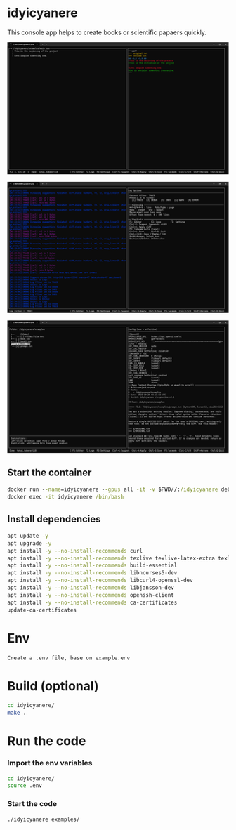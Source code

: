 # idyicyanere

This console app helps to create books or scientific papaers quickly. 

![Editor window demo](resources/editor_example.png)

![Logs window demo](resources/logs_example.png)

![Settings window demo](resources/settings_example.png)

## Start the container
```cmd
docker run --name=idyicyanere --gpus all -it -v $PWD//:/idyicyanere debian:latest
docker exec -it idyicyanere /bin/bash
```

## Install dependencies
```bash
apt update -y
apt upgrade -y
apt install -y --no-install-recommends curl
apt install -y --no-install-recommends texlive texlive-latex-extra texlive-lang-spanish latexmk
apt install -y --no-install-recommends build-essential
apt install -y --no-install-recommends libncurses5-dev
apt install -y --no-install-recommends libcurl4-openssl-dev
apt install -y --no-install-recommends libjansson-dev
apt install -y --no-install-recommends openssh-client
apt install -y --no-install-recommends ca-certificates
update-ca-certificates
```

# Env
```bash
Create a .env file, base on example.env
```

# Build (optional)
```bash
cd idyicyanere/
make .
```

# Run the code

### Import the env variables
```bash
cd idyicyanere/
source .env
```

### Start the code
```bash
./idyicyanere examples/
```
